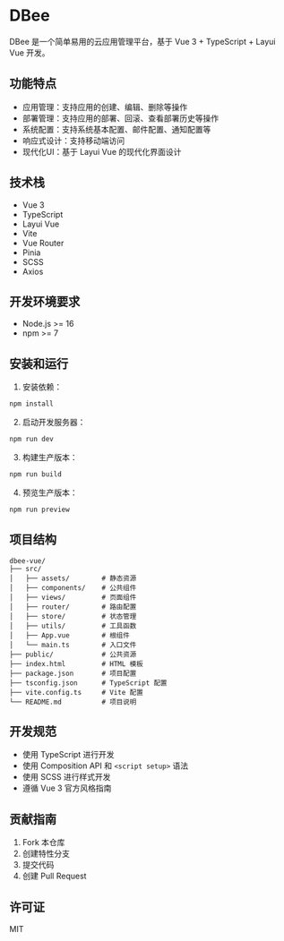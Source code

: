 # DBee

DBee 是一个简单易用的云应用管理平台，基于 Vue 3 + TypeScript + Layui Vue 开发。

## 功能特点

- 应用管理：支持应用的创建、编辑、删除等操作
- 部署管理：支持应用的部署、回滚、查看部署历史等操作
- 系统配置：支持系统基本配置、邮件配置、通知配置等
- 响应式设计：支持移动端访问
- 现代化UI：基于 Layui Vue 的现代化界面设计

## 技术栈

- Vue 3
- TypeScript
- Layui Vue
- Vite
- Vue Router
- Pinia
- SCSS
- Axios

## 开发环境要求

- Node.js >= 16
- npm >= 7

## 安装和运行

1. 安装依赖：

```bash
npm install
```

2. 启动开发服务器：

```bash
npm run dev
```

3. 构建生产版本：

```bash
npm run build
```

4. 预览生产版本：

```bash
npm run preview
```

## 项目结构

```
dbee-vue/
├── src/
│   ├── assets/        # 静态资源
│   ├── components/    # 公共组件
│   ├── views/         # 页面组件
│   ├── router/        # 路由配置
│   ├── store/         # 状态管理
│   ├── utils/         # 工具函数
│   ├── App.vue        # 根组件
│   └── main.ts        # 入口文件
├── public/            # 公共资源
├── index.html         # HTML 模板
├── package.json       # 项目配置
├── tsconfig.json      # TypeScript 配置
├── vite.config.ts     # Vite 配置
└── README.md          # 项目说明
```

## 开发规范

- 使用 TypeScript 进行开发
- 使用 Composition API 和 `<script setup>` 语法
- 使用 SCSS 进行样式开发
- 遵循 Vue 3 官方风格指南

## 贡献指南

1. Fork 本仓库
2. 创建特性分支
3. 提交代码
4. 创建 Pull Request

## 许可证

MIT 